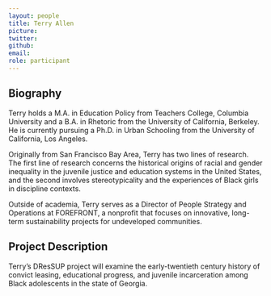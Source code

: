 ```yaml
---
layout: people
title: Terry Allen
picture: 
twitter: 
github: 
email: 
role: participant
---
```

<h2>Biography</h2>
<p>Terry holds a M.A. in Education Policy from Teachers College, Columbia University and a B.A. in Rhetoric from the University of California, Berkeley. He is currently pursuing a Ph.D. in Urban Schooling from the University of California, Los Angeles.</p>
<p>Originally from San Francisco Bay Area, Terry has two lines of research. The first line of research concerns the historical origins of racial and gender inequality in the juvenile justice and education systems in the United States, and the second involves stereotypicality and the experiences of Black girls in discipline contexts.</p>
<p>Outside of academia, Terry serves as a Director of People Strategy and Operations at FOREFRONT, a nonprofit that focuses on innovative, long-term sustainability projects for undeveloped communities.</p>

<h2>Project Description</h2>
<p>Terry’s DResSUP project will examine the early-twentieth century history of convict leasing, educational progress, and juvenile incarceration among Black adolescents in the state of Georgia.</p>